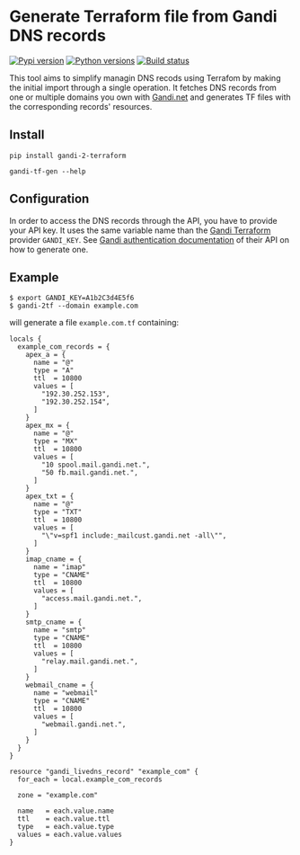 # Generate Terraform file from Gandi DNS records

[![Pypi version](https://img.shields.io/pypi/v/gandi-2-terraform?color=blue)](https://pypi.org/project/gandi-2-terraform/)
[![Python versions](https://img.shields.io/pypi/pyversions/gandi-2-terraform.svg)](https://pypi.org/project/gandi-2-terraform/)
[![Build status](https://github.com/marcaurele/gandi-2-terraform/workflows/Build%20status/badge.svg)](https://github.com/marcaurele/gandi-2-terraform/actions)


This tool aims to simplify managin DNS recods using Terrafom by making the initial import through a single operation. It fetches DNS records from one or multiple domains you
own with [Gandi.net](https://gandi.et) and generates TF files with the corresponding
records' resources.

## Install

```
pip install gandi-2-terraform

gandi-tf-gen --help
```

## Configuration

In order to access the DNS records through the API, you have to provide your API key. It uses the same variable name than the [Gandi Terraform](https://registry.terraform.io/providers/go-gandi/gandi/latest) provider `GANDI_KEY`. See [Gandi authentication documentation](https://api.gandi.net/docs/authentication/) of their API on how to generate one.

## Example

```console
$ export GANDI_KEY=A1b2C3d4E5f6
$ gandi-2tf --domain example.com
```

will generate a file `example.com.tf` containing:

```hcl
locals {
  example_com_records = {
    apex_a = {
      name = "@"
      type = "A"
      ttl  = 10800
      values = [
        "192.30.252.153",
        "192.30.252.154",
      ]
    }
    apex_mx = {
      name = "@"
      type = "MX"
      ttl  = 10800
      values = [
        "10 spool.mail.gandi.net.",
        "50 fb.mail.gandi.net.",
      ]
    }
    apex_txt = {
      name = "@"
      type = "TXT"
      ttl  = 10800
      values = [
        "\"v=spf1 include:_mailcust.gandi.net -all\"",
      ]
    }
    imap_cname = {
      name = "imap"
      type = "CNAME"
      ttl  = 10800
      values = [
        "access.mail.gandi.net.",
      ]
    }
    smtp_cname = {
      name = "smtp"
      type = "CNAME"
      ttl  = 10800
      values = [
        "relay.mail.gandi.net.",
      ]
    }
    webmail_cname = {
      name = "webmail"
      type = "CNAME"
      ttl  = 10800
      values = [
        "webmail.gandi.net.",
      ]
    }
  }
}

resource "gandi_livedns_record" "example_com" {
  for_each = local.example_com_records

  zone = "example.com"

  name   = each.value.name
  ttl    = each.value.ttl
  type   = each.value.type
  values = each.value.values
}
```
